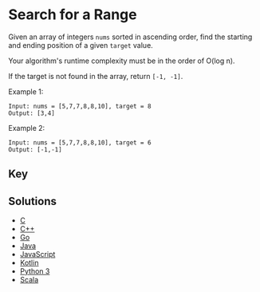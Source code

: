 # Search for a Range

Given an array of integers `nums` sorted in ascending order, find the starting and ending position of a given `target` value.

Your algorithm's runtime complexity must be in the order of O(log n).

If the target is not found in the array, return `[-1, -1]`.

Example 1:

```text
Input: nums = [5,7,7,8,8,10], target = 8
Output: [3,4]
```

Example 2:

```text
Input: nums = [5,7,7,8,8,10], target = 6
Output: [-1,-1]
```

## Key

## Solutions

- [C](./Solution.c)
- [C++](./Solution.cpp)
- [Go](./Solution.go)
- [Java](./Solution.java)
- [JavaScript](./Solution.js)
- [Kotlin](./Solution.kt)
- [Python 3](./Solution.py)
- [Scala](./Solution.scala)